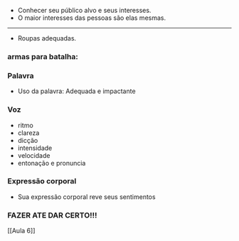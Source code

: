 - Conhecer seu público alvo e seus interesses.
- O maior interesses das pessoas são elas mesmas.
***
- Roupas adequadas.

### armas para batalha:

### Palavra
- Uso da palavra: Adequada e impactante

### Voz
- ritmo
- clareza
- dicção
- intensidade
- velocidade
- entonação e pronuncia

### Expressão corporal
- Sua expressão corporal reve seus sentimentos

### FAZER ATE DAR CERTO!!!

[[Aula 6]]